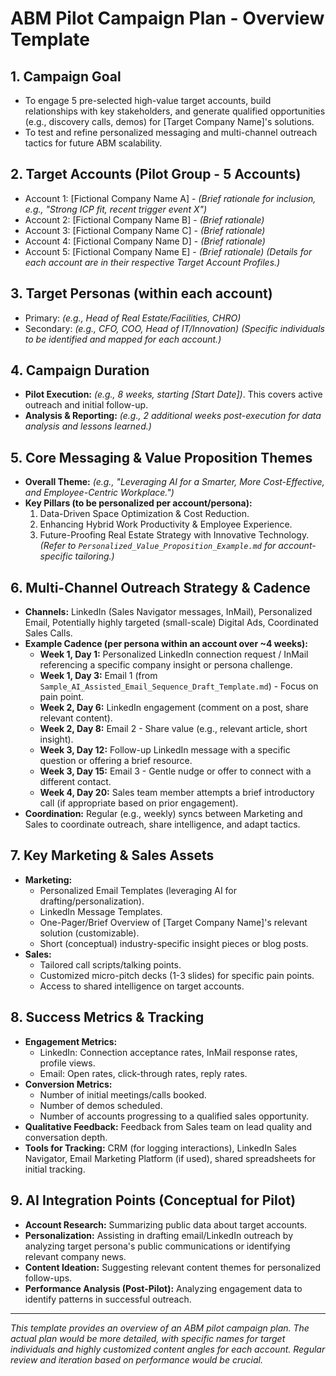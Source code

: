 # ABM Pilot Campaign Plan - Overview Template

## 1. Campaign Goal
* To engage 5 pre-selected high-value target accounts, build relationships with key stakeholders, and generate qualified opportunities (e.g., discovery calls, demos) for [Target Company Name]'s solutions.
* To test and refine personalized messaging and multi-channel outreach tactics for future ABM scalability.

## 2. Target Accounts (Pilot Group - 5 Accounts)
* Account 1: [Fictional Company Name A] - *(Brief rationale for inclusion, e.g., "Strong ICP fit, recent trigger event X")*
* Account 2: [Fictional Company Name B] - *(Brief rationale)*
* Account 3: [Fictional Company Name C] - *(Brief rationale)*
* Account 4: [Fictional Company Name D] - *(Brief rationale)*
* Account 5: [Fictional Company Name E] - *(Brief rationale)*
*(Details for each account are in their respective Target Account Profiles.)*

## 3. Target Personas (within each account)
* Primary: *(e.g., Head of Real Estate/Facilities, CHRO)*
* Secondary: *(e.g., CFO, COO, Head of IT/Innovation)*
*(Specific individuals to be identified and mapped for each account.)*

## 4. Campaign Duration
* **Pilot Execution:** *(e.g., 8 weeks, starting [Start Date])*. This covers active outreach and initial follow-up.
* **Analysis & Reporting:** *(e.g., 2 additional weeks post-execution for data analysis and lessons learned.)*

## 5. Core Messaging & Value Proposition Themes
* **Overall Theme:** *(e.g., "Leveraging AI for a Smarter, More Cost-Effective, and Employee-Centric Workplace.")*
* **Key Pillars (to be personalized per account/persona):**
    1.  Data-Driven Space Optimization & Cost Reduction.
    2.  Enhancing Hybrid Work Productivity & Employee Experience.
    3.  Future-Proofing Real Estate Strategy with Innovative Technology.
*(Refer to `Personalized_Value_Proposition_Example.md` for account-specific tailoring.)*

## 6. Multi-Channel Outreach Strategy & Cadence
* **Channels:** LinkedIn (Sales Navigator messages, InMail), Personalized Email, Potentially highly targeted (small-scale) Digital Ads, Coordinated Sales Calls.
* **Example Cadence (per persona within an account over ~4 weeks):**
    * **Week 1, Day 1:** Personalized LinkedIn connection request / InMail referencing a specific company insight or persona challenge.
    * **Week 1, Day 3:** Email 1 (from `Sample_AI_Assisted_Email_Sequence_Draft_Template.md`) - Focus on pain point.
    * **Week 2, Day 6:** LinkedIn engagement (comment on a post, share relevant content).
    * **Week 2, Day 8:** Email 2 - Share value (e.g., relevant article, short insight).
    * **Week 3, Day 12:** Follow-up LinkedIn message with a specific question or offering a brief resource.
    * **Week 3, Day 15:** Email 3 - Gentle nudge or offer to connect with a different contact.
    * **Week 4, Day 20:** Sales team member attempts a brief introductory call (if appropriate based on prior engagement).
* **Coordination:** Regular (e.g., weekly) syncs between Marketing and Sales to coordinate outreach, share intelligence, and adapt tactics.

## 7. Key Marketing & Sales Assets
* **Marketing:**
    * Personalized Email Templates (leveraging AI for drafting/personalization).
    * LinkedIn Message Templates.
    * One-Pager/Brief Overview of [Target Company Name]'s relevant solution (customizable).
    * Short (conceptual) industry-specific insight pieces or blog posts.
* **Sales:**
    * Tailored call scripts/talking points.
    * Customized micro-pitch decks (1-3 slides) for specific pain points.
    * Access to shared intelligence on target accounts.

## 8. Success Metrics & Tracking
* **Engagement Metrics:**
    * LinkedIn: Connection acceptance rates, InMail response rates, profile views.
    * Email: Open rates, click-through rates, reply rates.
* **Conversion Metrics:**
    * Number of initial meetings/calls booked.
    * Number of demos scheduled.
    * Number of accounts progressing to a qualified sales opportunity.
* **Qualitative Feedback:** Feedback from Sales team on lead quality and conversation depth.
* **Tools for Tracking:** CRM (for logging interactions), LinkedIn Sales Navigator, Email Marketing Platform (if used), shared spreadsheets for initial tracking.

## 9. AI Integration Points (Conceptual for Pilot)
* **Account Research:** Summarizing public data about target accounts.
* **Personalization:** Assisting in drafting email/LinkedIn outreach by analyzing target persona's public communications or identifying relevant company news.
* **Content Ideation:** Suggesting relevant content themes for personalized follow-ups.
* **Performance Analysis (Post-Pilot):** Analyzing engagement data to identify patterns in successful outreach.

---
*This template provides an overview of an ABM pilot campaign plan. The actual plan would be more detailed, with specific names for target individuals and highly customized content angles for each account. Regular review and iteration based on performance would be crucial.*

